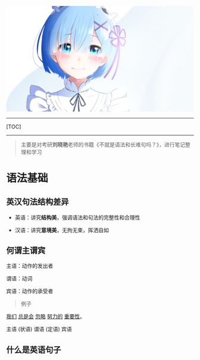 ![img](res/other/异世界蕾姆_0.jpg)



---

[TOC]

***

> 主要是对考研**刘晓艳**老师的书籍《不就是语法和长难句吗？》，进行笔记整理和学习

# 语法基础

## 英汉句法结构差异

* 英语：讲究**结构美**，强调语法和句法的完整性和合理性

* 汉语：讲究**意境美**，无拘无束，挥洒自如

## 何谓主谓宾

主语：动作的发出者

谓语：动词

宾语：动作的承受者

> 例子

<u>我们</u>  <u>总是会</u>  <u>忽略</u>  <u>努力的</u>  <u>重要性</u>。

主语   (状语)   谓语  (定语)     宾语

## 什么是英语句子













